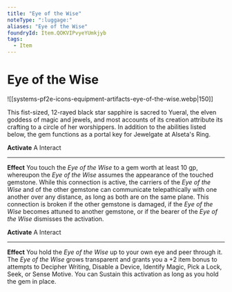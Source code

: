 ```yaml
---
title: "Eye of the Wise"
noteType: ":luggage:"
aliases: "Eye of the Wise"
foundryId: Item.QOKVIPvyeYUmkjyb
tags:
  - Item
---
```


# Eye of the Wise
![[systems-pf2e-icons-equipment-artifacts-eye-of-the-wise.webp|150]]

This fist-sized, 12-rayed black star sapphire is sacred to Yueral, the elven goddess of magic and jewels, and most accounts of its creation attribute its crafting to a circle of her worshippers. In addition to the abilities listed below, the gem functions as a portal key for Jewelgate at Alseta's Ring.

**Activate** A Interact

* * *

**Effect** You touch the _Eye of the Wise_ to a gem worth at least 10 gp, whereupon the _Eye of the Wise_ assumes the appearance of the touched gemstone. While this connection is active, the carriers of the _Eye of the Wise_ and of the other gemstone can communicate telepathically with one another over any distance, as long as both are on the same plane. This connection is broken if the other gemstone is damaged, if the _Eye of the Wise_ becomes attuned to another gemstone, or if the bearer of the _Eye of the Wise_ dismisses the activation.

**Activate** A Interact

* * *

**Effect** You hold the _Eye of the Wise_ up to your own eye and peer through it. The _Eye of the Wise_ grows transparent and grants you a +2 item bonus to attempts to Decipher Writing, Disable a Device, Identify Magic, Pick a Lock, Seek, or Sense Motive. You can Sustain this activation as long as you hold the gem in place.
